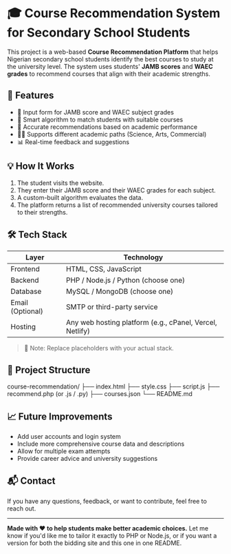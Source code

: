 # 🎓 Course Recommendation System for Secondary School Students

This project is a web-based **Course Recommendation Platform** that helps Nigerian secondary school students identify the best courses to study at the university level. The system uses students' **JAMB scores** and **WAEC grades** to recommend courses that align with their academic strengths.

## 🚀 Features

- 📝 Input form for JAMB score and WAEC subject grades
- 🤖 Smart algorithm to match students with suitable courses
- 🎯 Accurate recommendations based on academic performance
- 👨‍🎓 Supports different academic paths (Science, Arts, Commercial)
- 📊 Real-time feedback and suggestions

## 💡 How It Works

1. The student visits the website.
2. They enter their JAMB score and their WAEC grades for each subject.
3. A custom-built algorithm evaluates the data.
4. The platform returns a list of recommended university courses tailored to their strengths.

## 🛠️ Tech Stack

| Layer        | Technology       |
|--------------|------------------|
| Frontend     | HTML, CSS, JavaScript |
| Backend      | PHP / Node.js / Python (choose one) |
| Database     | MySQL / MongoDB (choose one) |
| Email (Optional) | SMTP or third-party service |
| Hosting      | Any web hosting platform (e.g., cPanel, Vercel, Netlify) |

> 🔧 Note: Replace placeholders with your actual stack.

## 📂 Project Structure 

course-recommendation/
├── index.html
├── style.css
├── script.js
├── recommend.php (or .js / .py)
├── courses.json
└── README.md

## 📈 Future Improvements

- Add user accounts and login system
- Include more comprehensive course data and descriptions
- Allow for multiple exam attempts
- Provide career advice and university suggestions

## 📬 Contact

If you have any questions, feedback, or want to contribute, feel free to reach out.

---

**Made with ❤️ to help students make better academic choices.**
Let me know if you'd like me to tailor it exactly to PHP or Node.js, or if you want a version for both the bidding site and this one in one README.












